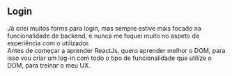 ## Login

Já criei muitos forms para login, mas sempre estive mais focado na funcionalidade de backend, e nunca me foquei muito no aspeto da experiência com o utilizador.  
Antes de começar a aprender ReactJs, quero aprender melhor o DOM, para isso vou criar um log-in com todo o tipo de funcionalidade que utilize o DOM, para treinar o meu UX.
